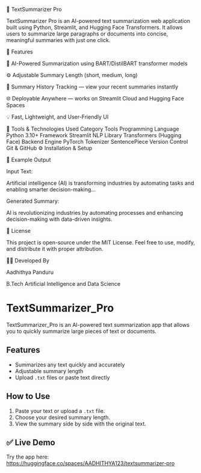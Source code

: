 🧠 TextSummarizer Pro

TextSummarizer Pro is an AI-powered text summarization web application built using Python, Streamlit, and Hugging Face Transformers.
It allows users to summarize large paragraphs or documents into concise, meaningful summaries with just one click.

🚀 Features

🧩 AI-Powered Summarization using BART/DistilBART transformer models

⚙️ Adjustable Summary Length (short, medium, long)

📜 Summary History Tracking — view your recent summaries instantly

🌐 Deployable Anywhere — works on Streamlit Cloud and Hugging Face Spaces

💡 Fast, Lightweight, and User-Friendly UI

🧰 Tools & Technologies Used
Category	Tools
Programming Language	Python 3.10+
Framework	Streamlit
NLP Library	Transformers (Hugging Face)
Backend Engine	PyTorch
Tokenizer	SentencePiece
Version Control	Git & GitHub
⚙️ Installation & Setup

🧠 Example Output

Input Text:

Artificial intelligence (AI) is transforming industries by automating tasks and enabling smarter decision-making...

Generated Summary:

AI is revolutionizing industries by automating processes and enhancing decision-making with data-driven insights.

📜 License

This project is open-source under the MIT License.
Feel free to use, modify, and distribute it with proper attribution.

👨‍💻 Developed By

Aadhithya Panduru

B.Tech Artificial Intelligence and Data Science
# TextSummarizer_Pro

TextSummarizer_Pro is an AI-powered text summarization app that allows you to quickly summarize large pieces of text or documents.

## Features
- Summarizes any text quickly and accurately
- Adjustable summary length
- Upload `.txt` files or paste text directly

## How to Use
1. Paste your text or upload a `.txt` file.
2. Choose your desired summary length.
3. View the summary side by side with the original text.

## ✅ Live Demo
Try the app here:
https://huggingface.co/spaces/AADHITHYA123/textsummarizer-pro




